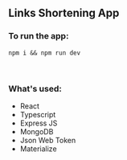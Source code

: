 ## Links Shortening App

### To run the app:
`npm i && npm run dev`

<br>

### What's used:
* React
* Typescript
* Express JS
* MongoDB
* Json Web Token
* Materialize
